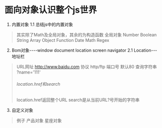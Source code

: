 # 面向对象认识整个js世界

1. 内置对象
1.1 总结js中的内置对象
> 其实除了Math及全局对象，其余的为构造函数
> 全局对象 Number Boolean String Array Object Function Date Math Regex 

2. Bom对象----window document location screen navigator
2.1 Location---地址栏
> URL网址 http://www.baidu.com
> 协议 http/ftp
> 端口号 默认80
> 查询字符串 ?name='111'
> ###### location.href和search
> location.href返回整个URL
> search是从当前URL?号开始的字符串

3. 自定义对象

> 例子 产品对象 星座对象